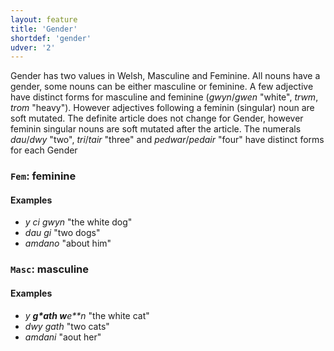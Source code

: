```yaml
---
layout: feature
title: 'Gender'
shortdef: 'gender'
udver: '2'
---
```


Gender has two values in Welsh, Masculine and Feminine. All nouns have a gender, some nouns can be either masculine or feminine. A few adjective have distinct forms for masculine and feminine (_gwyn_/_gwen_ "white", _trwm_, _trom_ "heavy"). However adjectives following a feminin (singular) noun are soft mutated.
The definite article does not change for Gender, however feminin singular nouns are soft mutated after the article.
The numerals _dau_/_dwy_ "two", _tri_/_tair_ "three" and _pedwar_/_pedair_ "four" have distinct forms for each Gender


### <a name="Fem">`Fem`</a>: feminine

#### Examples

* _y ci gwyn_ "the white dog"
* _dau gi_ "two dogs"
* _amdano_ "about him"


### <a name="Masc">`Masc`</a>: masculine

#### Examples

* _y **g*ath w**e**n_ "the white cat"
* _dwy gath_ "two cats"
* _amdani_ "aout her"
<!-- Interlanguage links updated So kvě 14 19:02:16 CEST 2022 -->
